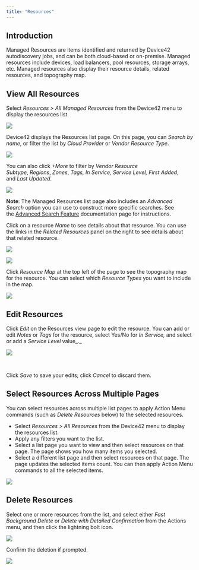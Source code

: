 ```yaml
---
title: "Resources"
---
```


## Introduction

Managed Resources are items identified and returned by Device42 autodiscovery jobs, and can be both cloud-based or on-premise. Managed resources include devices, load balancers, pool resources, storage arrays, etc. Managed resources also display their resource details, related resources, and topography map.

## View All Resources

Select _Resources > All Managed Resources_ from the Device42 menu to display the resources list.

![](/assets/images/Resources-1-Menu-Item.png)

Device42 displays the Resources list page. On this page, you can _Search by name_, or filter the list by _Cloud Provider_ or _Vendor Resource Type_.

![](/assets/images/Resources-2-1-List-Page.png)

You can also click _+More_ to filter by _Vendor Resource Subtype_, _Regions_, _Zones_, _Tags, In Service, Service Level,_ _First Added_, and _Last Updated_.

![](/assets/images/Resources-4-More-Menu.png)

**Note**: The Managed Resources list page also includes an _Advanced Search_ option you can use to construct more specific searches. See the [Advanced Search Feature](getstarted/advanced-search-feature.md) documentation page for instructions.

Click on a resource _Name_ to see details about that resource. You can use the links in the _Related Resources_ panel on the right to see details about that related resource.

![](/assets/images/Resources-2-2-View-Page.png)

![](/assets/images/Resources-10-Related-Resources-link-example.png)

Click _Resource Map_ at the top left of the page to see the topography map for the resource. You can select which _Resource Types_ you want to include in the map.

![](/assets/images/Resources-2-3-Map-Page.png)

## Edit Resources

Click _Edit_ on the Resources view page to edit the resource. You can add or edit _Notes_ or _Tags_ for the resource, select Yes/No for _In Service,_ and select or add a _Service Level_ value_._

![](/assets/images/Resources-2-4-Edit-Page.png)

 

Click _Save_ to save your edits; click _Cancel_ to discard them.

## Select Resources Across Multiple Pages

You can select resources across multiple list pages to apply Action Menu commands (such as _Delete Resources_ below) to the selected resources.

- Select _Resources > All Resources_ from the Device42 menu to display the resources list.
- Apply any filters you want to the list.
- Select a list page you want to view and then select resources on that page. The page shows you how many items you selected.
- Select a different list page and then select resources on that page. The page updates the selected items count. You can then apply Action Menu commands to all the selected items.

![](/assets/images/D42-18414_select-resources-across-pages-1.png)

## Delete Resources

Select one or more resources from the list, and select either _Fast Background Delete_ or _Delete with Detailed Confirmation_ from the Actions menu, and then click the lightning bolt icon.

![](/assets/images/Resources-3-Action-Menu.png)

Confirm the deletion if prompted.

![](/assets/images/Resources-3-Action-MenuDelete-Confirm.png)

